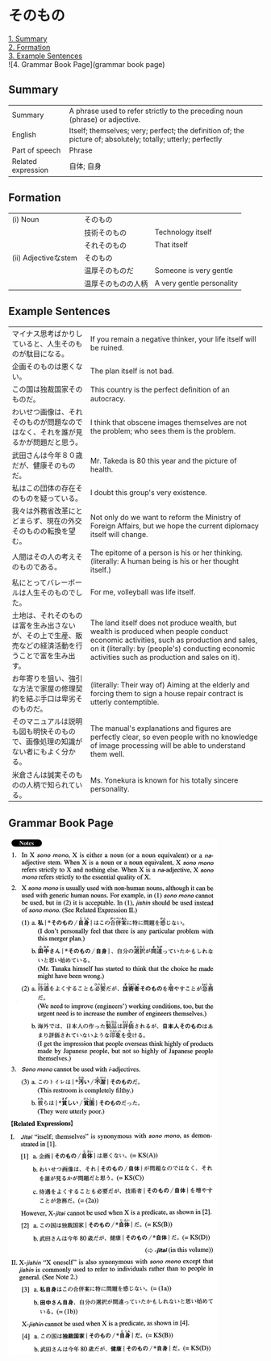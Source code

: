 # そのもの

[1. Summary](#summary)<br>
[2. Formation](#formation)<br>
[3. Example Sentences](#example-sentences)<br>
![4. Grammar Book Page](grammar book page)<br>


## Summary

<table><tr>   <td>Summary</td>   <td>A phrase used to refer strictly to the preceding noun (phrase) or adjective.</td></tr><tr>   <td>English</td>   <td>Itself; themselves; very; perfect; the definition of; the picture of; absolutely; totally; utterly; perfectly</td></tr><tr>   <td>Part of speech</td>   <td>Phrase</td></tr><tr>   <td>Related expression</td>   <td>自体; 自身</td></tr></table>

## Formation

<table class="table"><tbody><tr class="tr head"><td class="td"><span class="numbers">(i)</span> <span class="bold">Noun</span></td><td class="td"><span class="concept">そのもの</span></td><td class="td"></td></tr><tr class="tr"><td class="td"></td><td class="td"><span>技術</span><span class="concept">そのもの</span></td><td class="td"><span>Technology itself</span></td></tr><tr class="tr"><td class="td"></td><td class="td"><span>それ</span><span class="concept">そのもの</span></td><td class="td"><span>That itself</span></td></tr><tr class="tr head"><td class="td"><span class="numbers">(ii)</span> <span class="bold">Adjectiveなstem</span></td><td class="td"><span class="concept">そのもの</span></td><td class="td"></td></tr><tr class="tr"><td class="td"></td><td class="td"><span>温厚</span><span class="concept">そのもの</span><span>だ</span></td><td class="td"><span>Someone is very gentle</span></td></tr><tr class="tr"><td class="td"></td><td class="td"><span>温厚</span><span class="concept">そのもの</span><span>の人柄</span></td><td class="td"><span>A very gentle personality</span></td></tr></tbody></table>

## Example Sentences

<table><tr>   <td>マイナス思考ばかりしていると、人生そのものが駄目になる。</td>   <td>If you remain a negative thinker, your life itself will be ruined.</td></tr><tr>   <td>企画そのものは悪くない。</td>   <td>The plan itself is not bad.</td></tr><tr>   <td>この国は独裁国家そのものだ。</td>   <td>This country is the perfect deﬁnition of an autocracy.</td></tr><tr>   <td>わいせつ画像は、それそのものが問題なのではなく、それを誰が見るかが問題だと思う。</td>   <td>I think that obscene images themselves are not the problem; who sees them is the problem.</td></tr><tr>   <td>武田さんは今年８０歳だが、健康そのものだ。</td>   <td>Mr. Takeda is 80 this year and the picture of health.</td></tr><tr>   <td>私はこの団体の存在そのものを疑っている。</td>   <td>I doubt this group's very existence.</td></tr><tr>   <td>我々は外務省改革にとどまらず、現在の外交そのものの転換を望む。</td>   <td>Not only do we want to reform the Ministry of Foreign Affairs, but we hope the current diplomacy itself will change.</td></tr><tr>   <td>人間はその人の考えそのものである。</td>   <td>The epitome of a person is his or her thinking. (literally: A human being is his or her thought itself.)</td></tr><tr>   <td>私にとってバレーボールは人生そのものでした。</td>   <td>For me, volleyball was life itself.</td></tr><tr>   <td>土地は、それそのものは富を生み出さないが、その上で生産、販売などの経済活動を行うことで富を生み出す。</td>   <td>The land itself does not produce wealth, but wealth is produced when people conduct economic activities, such as production and sales, on it (literally: by (people's) conducting economic activities such as production and sales on it).</td></tr><tr>   <td>お年寄りを狙い、強引な方法で家屋の修理契約を結ぶ手口は卑劣そのものだ。</td>   <td>(literally: Their way of) Aiming at the elderly and forcing them to sign a house repair contract is utterly contemptible.</td></tr><tr>   <td>そのマニュアルは説明も図も明快そのもので、画像処理の知識がない者にもよく分かる。</td>   <td>The manual's explanations and figures are perfectly clear, so even people with no knowledge of image processing will be able to understand them well.</td></tr><tr>   <td>米倉さんは誠実そのものの人柄で知られている。</td>   <td>Ms. Yonekura is known for his totally sincere personality.</td></tr></table>

## Grammar Book Page

![](../img/Advancedそのもの.png)

